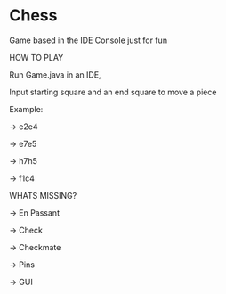 # Chess
Game based in the IDE Console just for fun

HOW TO PLAY

Run Game.java in an IDE,

Input starting square and an end square to move a piece

Example:

→ e2e4

→ e7e5

→ h7h5

→ f1c4


WHATS MISSING?

→ En Passant

→ Check

→ Checkmate

→ Pins

→ GUI
